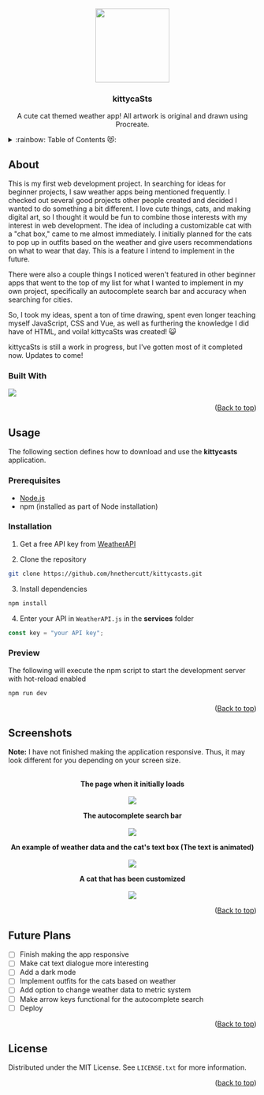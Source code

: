<a id="readme"></a>

<!--APP LOGO-->
<br />
<div align="center">
  <img src="https://github.com/user-attachments/assets/62c3275d-f9cd-4c95-a1e0-b66f341d0f0b" width="150px">
  
  <h3 align="center">kittycaSts</h3>
  
  <p align="center">A cute cat themed weather app! All artwork is original and drawn using Procreate.</p>
</div>

<!--TABLE OF CONTENTS-->
<details>
  <summary>:rainbow: Table of Contents 😻: </summary>
  <ol>
    <li>
      <a href="#about">About</a>
      <ul>
        <li><a href="#built-with">Built With</a></li>
      </ul>
    </li>
    <li>
      <a href="#usage">Usage</a>
      <ul>
        <li><a href="#prerequisites">Prerequisites</a></li>
        <li><a href="#installation">Installation</a></li>
        <li><a href="#preview">Preview</a></li>
      </ul>
    </li>
    <li><a href="#screenshots">Screenshots</a></li>
    <li><a href="#future-plans">Future Plans</a></li>
    <li><a href="#license">License</a></li>
  </ol>
</details>

<!--ABOUT-->
## About
This is my first web development project. In searching for ideas for beginner projects, I saw weather apps being mentioned frequently. I checked out several good projects other people created and decided I wanted to do something a bit different. I love cute things, cats, and making digital art, so I thought it would be fun to combine those interests with my interest in web development. The idea of including a customizable cat with a "chat box," came to me almost immediately. I initially planned for the cats to pop up in outfits based on the weather and give users recommendations on what to wear that day. This is a feature I intend to implement in the future.

There were also a couple things I noticed weren't featured in other beginner apps that went to the top of my list for what I wanted to implement in my own project, specifically an autocomplete search bar and accuracy when searching for cities. 

So, I took my ideas, spent a ton of time drawing, spent even longer teaching myself JavaScript, CSS and Vue, as well as furthering the knowledge I did have of HTML, and voila! kittycaSts was created! 😺

kittycaSts is still a work in progress, but I've gotten most of it completed now. Updates to come!

### Built With

<img src="https://img.shields.io/badge/Vue.js-35495E?style=for-the-badge&logo=vuedotjs&logoColor=4FC08D">

<p align="right">(<a href="#readme">Back to top</a>)</p>

<!--USAGE AND INSTALLATION-->
## Usage

The following section defines how to download and use the **kittycasts** application.

### Prerequisites

- [Node.js](https://nodejs.org/en)
- npm (installed as part of Node installation)

### Installation

1. Get a free API key from [WeatherAPI](https://www.weatherapi.com/)
  
2. Clone the repository

```sh
git clone https://github.com/hnethercutt/kittycasts.git
```

3. Install dependencies

```sh
npm install
```

4. Enter your API in `WeatherAPI.js` in the **services** folder

```js
const key = "your API key";
```

### Preview

The following will execute the npm script to start the development server with hot-reload enabled

```sh
npm run dev
```

<p align="right">(<a href="#readme">Back to top</a>)</p>

<!--USAGE EXAMPLES/SCREENSHOTS-->
## Screenshots

**Note:** I have not finished making the application responsive. Thus, it may look different for you depending on your screen size.
<br />
<br />

<p align="center">
  <b>The page when it initially loads</b>
  <br />
  <br />
  <img src="https://github.com/user-attachments/assets/b18c6d4a-b470-4b20-84b8-cbdb01614d5e">
</p>

<p align="center">
  <b>The autocomplete search bar</b>
  <br />
  <br />
  <img src="https://github.com/user-attachments/assets/4d8f0c47-8c08-49c1-a935-689f9fc690d2">
</p>

<p align="center">
  <b>An example of weather data and the cat's text box (The text is animated)</b>
  <br />
  <br />
  <img src="https://github.com/user-attachments/assets/00bf028f-bacd-41ee-abf6-ecb8af702a67">
</p>

<p align="center">
  <b>A cat that has been customized</b>
  <br />
  <br />
  <img src="https://github.com/user-attachments/assets/c3aa5856-ce74-47f2-ae09-3d7be481c509">
</p>

<p align="right">(<a href="#readme">Back to top</a>)</p>

<!--FUTURE PLANS/TO-DO LIST-->
## Future Plans

- [ ] Finish making the app responsive 
- [ ] Make cat text dialogue more interesting
- [ ] Add a dark mode
- [ ] Implement outfits for the cats based on weather
- [ ] Add option to change weather data to metric system
- [ ] Make arrow keys functional for the autocomplete search
- [ ] Deploy

<p align="right">(<a href="#readme">Back to top</a>)</p>

## License

Distributed under the MIT License. See `LICENSE.txt` for more information.

<p align="right">(<a href="#readme-top">back to top</a>)</p>
